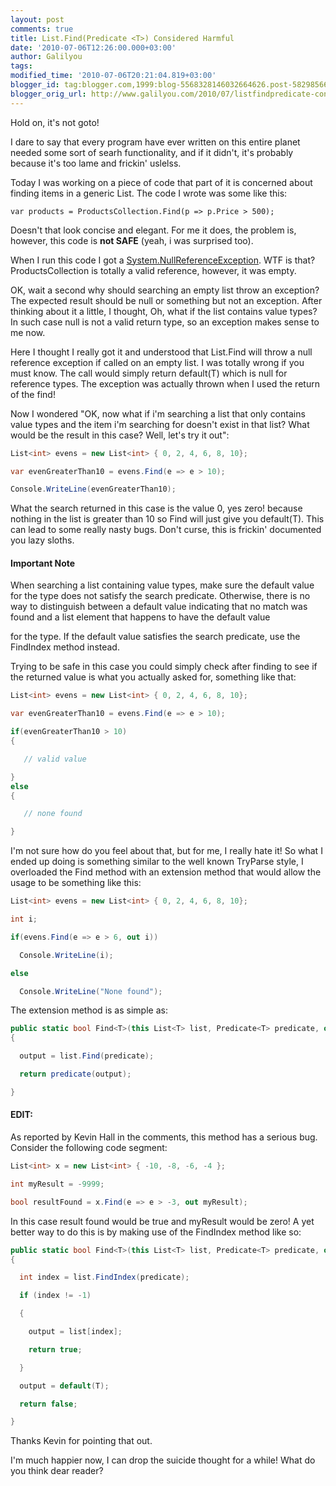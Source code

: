 ```yaml
---
layout: post
comments: true
title: List.Find(Predicate <T>) Considered Harmful
date: '2010-07-06T12:26:00.000+03:00'
author: Galilyou
tags: 
modified_time: '2010-07-06T20:21:04.819+03:00'
blogger_id: tag:blogger.com,1999:blog-5568328146032664626.post-5829856647979998780
blogger_orig_url: http://www.galilyou.com/2010/07/listfindpredicate-considered-harmful.html
---
```


Hold on, it's not goto! 



I dare to say that every program have ever written on this entire planet needed some sort of searh functionality, and if it didn't, it's probably because it's too lame and frickin' uslelss. 



Today I was working on a piece of code that part of it is concerned about finding items in a generic List<T>. The code I wrote was some like this: 



```var products = ProductsCollection.Find(p => p.Price > 500);```

Doesn't that look concise and elegant. For me it does, the problem is, however, this code is **not SAFE** (yeah, i was surprised too). 



When I run this code I got a <a href="http://msdn.microsoft.com/en-us/library/system.nullreferenceexception.aspx">System.NullReferenceException</a>. WTF is that? ProductsCollection is totally a valid reference, however, it was empty.



OK, wait a second why should searching an empty list throw an exception? The expected result should be null or something but not an exception. After thinking about it a little, I thought, Oh, what if the list contains value types? In such case null is not a valid return type, so an exception makes sense to me now. 



Here I thought I really got it and understood that List.Find will throw a null reference exception if called on an empty list. I was totally wrong if you must know. The call would simply return default(T) which is null for reference types. The exception was actually thrown when I used the return of the find! 



Now I wondered "OK, now what if i'm searching a list that only contains value types and the item i'm searching for doesn't exist in that list? What would be the result in this case? Well, let's try it out":



```csharp
List<int> evens = new List<int> { 0, 2, 4, 6, 8, 10};

var evenGreaterThan10 = evens.Find(e => e > 10);

Console.WriteLine(evenGreaterThan10);
```

What the search returned in this case is the value 0, yes zero! because nothing in the list is greater than 10 so Find will just give you default(T). This can lead to some really nasty bugs. Don't curse, this is frickin' documented you lazy sloths.

#### Important Note

When searching a list containing value types, make sure the default value for the type does not satisfy the search predicate. Otherwise, there is no way to distinguish between a default value indicating that no match was found and a list element that happens to have the default value 

for the type. If the default value satisfies the search predicate, use the FindIndex method instead.


Trying to be safe in this case you could simply check after finding to see if the returned value is what you actually asked for, something like that: 



``` csharp
List<int> evens = new List<int> { 0, 2, 4, 6, 8, 10};

var evenGreaterThan10 = evens.Find(e => e > 10);

if(evenGreaterThan10 > 10)
{

   // valid value

}
else
{

   // none found    

}

```

I'm not sure how do you feel about that, but for me, I really hate it! So what I ended up doing is something similar to the well known TryParse style, I overloaded the Find method with an extension method that would allow the usage to be something like this:



``` csharp
List<int> evens = new List<int> { 0, 2, 4, 6, 8, 10};

int i;

if(evens.Find(e => e > 6, out i))

  Console.WriteLine(i);

else 

  Console.WriteLine("None found");
```

The extension method is as simple as: 



``` csharp
public static bool Find<T>(this List<T> list, Predicate<T> predicate, out T output)
{

  output = list.Find(predicate);

  return predicate(output);

}
```

#### EDIT:

As reported by Kevin Hall in the comments, this method has a serious bug. Consider the following code segment: 

``` csharp
List<int> x = new List<int> { -10, -8, -6, -4 };

int myResult = -9999;

bool resultFound = x.Find(e => e > -3, out myResult);
```

In this case result found would be true and myResult would be zero! A yet better way to do this is by making use of the FindIndex method like so: 



``` csharp
public static bool Find<T>(this List<T> list, Predicate<T> predicate, out T output)
{

  int index = list.FindIndex(predicate);

  if (index != -1)

  {

    output = list[index];

    return true;

  }

  output = default(T);

  return false;

}

```

Thanks Kevin for pointing that out.

I'm much happier now, I can drop the suicide thought for a while! What do you think dear reader?